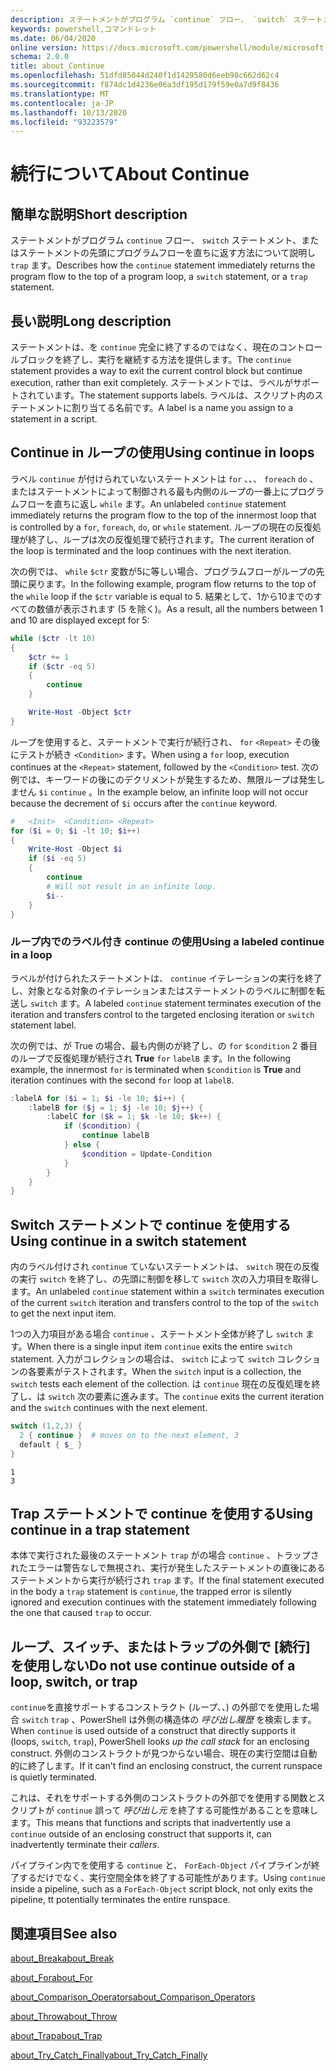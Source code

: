 ```yaml
---
description: ステートメントがプログラム `continue` フロー、 `switch` ステートメント、またはステートメントの先頭にプログラムフローを直ちに返す方法について説明し `trap` ます。
keywords: powershell,コマンドレット
ms.date: 06/04/2020
online version: https://docs.microsoft.com/powershell/module/microsoft.powershell.core/about/about_continue?view=powershell-5.1&WT.mc_id=ps-gethelp
schema: 2.0.0
title: about_Continue
ms.openlocfilehash: 51dfd85044d240f1d1429580d6eeb98c662d62c4
ms.sourcegitcommit: f874dc1d4236e06a3df195d179f59e0a7d9f8436
ms.translationtype: MT
ms.contentlocale: ja-JP
ms.lasthandoff: 10/13/2020
ms.locfileid: "93223579"
---
```

# <a name="about-continue"></a><span data-ttu-id="f9239-104">続行について</span><span class="sxs-lookup"><span data-stu-id="f9239-104">About Continue</span></span>

## <a name="short-description"></a><span data-ttu-id="f9239-105">簡単な説明</span><span class="sxs-lookup"><span data-stu-id="f9239-105">Short description</span></span>

<span data-ttu-id="f9239-106">ステートメントがプログラム `continue` フロー、 `switch` ステートメント、またはステートメントの先頭にプログラムフローを直ちに返す方法について説明し `trap` ます。</span><span class="sxs-lookup"><span data-stu-id="f9239-106">Describes how the `continue` statement immediately returns the program flow to the top of a program loop, a `switch` statement, or a `trap` statement.</span></span>

## <a name="long-description"></a><span data-ttu-id="f9239-107">長い説明</span><span class="sxs-lookup"><span data-stu-id="f9239-107">Long description</span></span>

<span data-ttu-id="f9239-108">ステートメントは、を `continue` 完全に終了するのではなく、現在のコントロールブロックを終了し、実行を継続する方法を提供します。</span><span class="sxs-lookup"><span data-stu-id="f9239-108">The `continue` statement provides a way to exit the current control block but continue execution, rather than exit completely.</span></span> <span data-ttu-id="f9239-109">ステートメントでは、ラベルがサポートされています。</span><span class="sxs-lookup"><span data-stu-id="f9239-109">The statement supports labels.</span></span>
<span data-ttu-id="f9239-110">ラベルは、スクリプト内のステートメントに割り当てる名前です。</span><span class="sxs-lookup"><span data-stu-id="f9239-110">A label is a name you assign to a statement in a script.</span></span>

## <a name="using-continue-in-loops"></a><span data-ttu-id="f9239-111">Continue in ループの使用</span><span class="sxs-lookup"><span data-stu-id="f9239-111">Using continue in loops</span></span>

<span data-ttu-id="f9239-112">ラベル `continue` が付けられていないステートメントは `for` 、、、 `foreach` `do` 、またはステートメントによって制御される最も内側のループの一番上にプログラムフローを直ちに返し `while` ます。</span><span class="sxs-lookup"><span data-stu-id="f9239-112">An unlabeled `continue` statement immediately returns the program flow to the top of the innermost loop that is controlled by a `for`, `foreach`, `do`, or `while` statement.</span></span> <span data-ttu-id="f9239-113">ループの現在の反復処理が終了し、ループは次の反復処理で続行されます。</span><span class="sxs-lookup"><span data-stu-id="f9239-113">The current iteration of the loop is terminated and the loop continues with the next iteration.</span></span>

<span data-ttu-id="f9239-114">次の例では、 `while` `$ctr` 変数が5に等しい場合、プログラムフローがループの先頭に戻ります。</span><span class="sxs-lookup"><span data-stu-id="f9239-114">In the following example, program flow returns to the top of the `while` loop if the `$ctr` variable is equal to 5.</span></span> <span data-ttu-id="f9239-115">結果として、1から10までのすべての数値が表示されます (5 を除く)。</span><span class="sxs-lookup"><span data-stu-id="f9239-115">As a result, all the numbers between 1 and 10 are displayed except for 5:</span></span>

```powershell
while ($ctr -lt 10)
{
    $ctr += 1
    if ($ctr -eq 5)
    {
        continue
    }

    Write-Host -Object $ctr
}
```

<span data-ttu-id="f9239-116">ループを使用すると、ステートメントで実行が続行され、 `for` `<Repeat>` その後にテストが続き `<Condition>` ます。</span><span class="sxs-lookup"><span data-stu-id="f9239-116">When using a `for` loop, execution continues at the `<Repeat>` statement, followed by the `<Condition>` test.</span></span> <span data-ttu-id="f9239-117">次の例では、キーワードの後にのデクリメントが発生するため、無限ループは発生しません `$i` `continue` 。</span><span class="sxs-lookup"><span data-stu-id="f9239-117">In the example below, an infinite loop will not occur because the decrement of `$i` occurs after the `continue` keyword.</span></span>

```powershell
#   <Init>  <Condition> <Repeat>
for ($i = 0; $i -lt 10; $i++)
{
    Write-Host -Object $i
    if ($i -eq 5)
    {
        continue
        # Will not result in an infinite loop.
        $i--
    }
}
```

### <a name="using-a-labeled-continue-in-a-loop"></a><span data-ttu-id="f9239-118">ループ内でのラベル付き continue の使用</span><span class="sxs-lookup"><span data-stu-id="f9239-118">Using a labeled continue in a loop</span></span>

<span data-ttu-id="f9239-119">ラベルが付けられたステートメントは、 `continue` イテレーションの実行を終了し、対象となる対象のイテレーションまたはステートメントのラベルに制御を転送し `switch` ます。</span><span class="sxs-lookup"><span data-stu-id="f9239-119">A labeled `continue` statement terminates execution of the iteration and transfers control to the targeted enclosing iteration or `switch` statement label.</span></span>

<span data-ttu-id="f9239-120">次の例では、が True の場合、最も内側のが終了し、の `for` `$condition` 2 番目のループで反復処理が続行され **True** `for` `labelB` ます。</span><span class="sxs-lookup"><span data-stu-id="f9239-120">In the following example, the innermost `for` is terminated when `$condition` is **True** and iteration continues with the second `for` loop at `labelB`.</span></span>

```powershell
:labelA for ($i = 1; $i -le 10; $i++) {
    :labelB for ($j = 1; $j -le 10; $j++) {
        :labelC for ($k = 1; $k -le 10; $k++) {
            if ($condition) {
                continue labelB
            } else {
                $condition = Update-Condition
            }
        }
    }
}
```

## <a name="using-continue-in-a-switch-statement"></a><span data-ttu-id="f9239-121">Switch ステートメントで continue を使用する</span><span class="sxs-lookup"><span data-stu-id="f9239-121">Using continue in a switch statement</span></span>

<span data-ttu-id="f9239-122">内のラベル付けされ `continue` ていないステートメントは、 `switch` 現在の反復の実行 `switch` を終了し、の先頭に制御を移して `switch` 次の入力項目を取得します。</span><span class="sxs-lookup"><span data-stu-id="f9239-122">An unlabeled `continue` statement within a `switch` terminates execution of the current `switch` iteration and transfers control to the top of the `switch` to get the next input item.</span></span>

<span data-ttu-id="f9239-123">1つの入力項目がある場合 `continue` 、ステートメント全体が終了し `switch` ます。</span><span class="sxs-lookup"><span data-stu-id="f9239-123">When there is a single input item `continue` exits the entire `switch` statement.</span></span>
<span data-ttu-id="f9239-124">入力がコレクションの場合は、 `switch` によって `switch` コレクションの各要素がテストされます。</span><span class="sxs-lookup"><span data-stu-id="f9239-124">When the `switch` input is a collection, the `switch` tests each element of the collection.</span></span> <span data-ttu-id="f9239-125">は `continue` 現在の反復処理を終了し、は `switch` 次の要素に進みます。</span><span class="sxs-lookup"><span data-stu-id="f9239-125">The `continue` exits the current iteration and the `switch` continues with the next element.</span></span>

```powershell
switch (1,2,3) {
  2 { continue }  # moves on to the next element, 3
  default { $_ }
}
```

```Output
1
3
```

## <a name="using-continue-in-a-trap-statement"></a><span data-ttu-id="f9239-126">Trap ステートメントで continue を使用する</span><span class="sxs-lookup"><span data-stu-id="f9239-126">Using continue in a trap statement</span></span>

<span data-ttu-id="f9239-127">本体で実行された最後のステートメント `trap` がの場合 `continue` 、トラップされたエラーは警告なしで無視され、実行が発生したステートメントの直後にあるステートメントから実行が続行され `trap` ます。</span><span class="sxs-lookup"><span data-stu-id="f9239-127">If the final statement executed in the body a `trap` statement is `continue`, the trapped error is silently ignored and execution continues with the statement immediately following the one that caused `trap` to occur.</span></span>

## <a name="do-not-use-continue-outside-of-a-loop-switch-or-trap"></a><span data-ttu-id="f9239-128">ループ、スイッチ、またはトラップの外側で [続行] を使用しない</span><span class="sxs-lookup"><span data-stu-id="f9239-128">Do not use continue outside of a loop, switch, or trap</span></span>

<span data-ttu-id="f9239-129">`continue`を直接サポートするコンストラクト (ループ、、) の外部でを使用した場合 `switch` `trap` 、PowerShell は外側の構造体の _呼び出し履歴_ を検索します。</span><span class="sxs-lookup"><span data-stu-id="f9239-129">When `continue` is used outside of a construct that directly supports it (loops, `switch`, `trap`), PowerShell looks _up the call stack_ for an enclosing construct.</span></span> <span data-ttu-id="f9239-130">外側のコンストラクトが見つからない場合、現在の実行空間は自動的に終了します。</span><span class="sxs-lookup"><span data-stu-id="f9239-130">If it can't find an enclosing construct, the current runspace is quietly terminated.</span></span>

<span data-ttu-id="f9239-131">これは、それをサポートする外側のコンストラクトの外部でを使用する関数とスクリプトが `continue` 誤って _呼び出し元_ を終了する可能性があることを意味します。</span><span class="sxs-lookup"><span data-stu-id="f9239-131">This means that functions and scripts that inadvertently use a `continue` outside of an enclosing construct that supports it, can inadvertently terminate their _callers_.</span></span>

<span data-ttu-id="f9239-132">パイプライン内でを使用する `continue` と、 `ForEach-Object` パイプラインが終了するだけでなく、実行空間全体を終了する可能性があります。</span><span class="sxs-lookup"><span data-stu-id="f9239-132">Using `continue` inside a pipeline, such as a `ForEach-Object` script block, not only exits the pipeline, tt potentially terminates the entire runspace.</span></span>

## <a name="see-also"></a><span data-ttu-id="f9239-133">関連項目</span><span class="sxs-lookup"><span data-stu-id="f9239-133">See also</span></span>

[<span data-ttu-id="f9239-134">about_Break</span><span class="sxs-lookup"><span data-stu-id="f9239-134">about_Break</span></span>](about_Break.md)

[<span data-ttu-id="f9239-135">about_For</span><span class="sxs-lookup"><span data-stu-id="f9239-135">about_For</span></span>](about_For.md)

[<span data-ttu-id="f9239-136">about_Comparison_Operators</span><span class="sxs-lookup"><span data-stu-id="f9239-136">about_Comparison_Operators</span></span>](about_Comparison_Operators.md)

[<span data-ttu-id="f9239-137">about_Throw</span><span class="sxs-lookup"><span data-stu-id="f9239-137">about_Throw</span></span>](about_Throw.md)

[<span data-ttu-id="f9239-138">about_Trap</span><span class="sxs-lookup"><span data-stu-id="f9239-138">about_Trap</span></span>](about_Trap.md)

[<span data-ttu-id="f9239-139">about_Try_Catch_Finally</span><span class="sxs-lookup"><span data-stu-id="f9239-139">about_Try_Catch_Finally</span></span>](about_Try_Catch_Finally.md)
